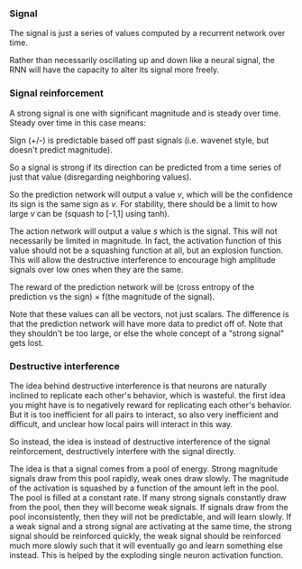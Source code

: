 ### Signal

The signal is just a series of values computed by a recurrent network over time.

Rather than necessarily oscillating up and down like a neural signal, the RNN will have
the capacity to alter its signal more freely.

### Signal reinforcement

A strong signal is one with significant magnitude and is steady over time. Steady over time in this case means:

 Sign (+/-) is predictable based off past signals (i.e. wavenet style, but doesn't predict magnitude).

So a signal is strong if its direction can be predicted from a time series of just that value (disregarding neighboring values).

So the prediction network will output a value *v*, which will be the confidence its sign is the same sign as *v*. For stability, there should be a limit to how large *v* can be (squash to [-1,1] using tanh).

The action network will output a value *s* which is the signal. This will not necessarily be limited in magnitude. In fact, the activation function of this value should not be a squashing function at all, but an explosion function. This will allow the destructive interference to encourage high amplitude signals over low ones when they are the same.

The reward of the prediction network will be (cross entropy of the prediction vs the sign) × f(the magnitude of the signal).

Note that these values can all be vectors, not just scalars. The difference is that the prediction network will have more data to predict off of. Note that they shouldn't be too large, or else the whole concept of a "strong signal" gets lost.

### Destructive interference

The idea behind destructive interference is that neurons are naturally inclined to replicate each other's behavior, which is wasteful.
the first idea you might have is to negatively reward for replicating each other's behavior. But it is too inefficient for all pairs to interact, so also very inefficient and difficult, and unclear how local pairs will interact in this way.

So instead, the idea is instead of destructive interference of the signal reinforcement, destructively interfere with the signal directly.

The idea is that a signal comes from a pool of energy. Strong magnitude signals draw from this pool rapidly, weak ones draw slowly. The magnitude of the activation is squashed by a function of the amount left in the pool. The pool is filled at a constant rate. If many strong signals constantly draw from the pool, then they will become weak signals. If signals draw from the pool inconsistently, then they will not be predictable, and will learn slowly. If a weak signal and a strong signal are activating at the same time, the strong signal should be reinforced quickly, the weak signal should be reinforced much more slowly such that it will eventually go and learn something else instead. This is helped by the exploding single neuron activation function. 
